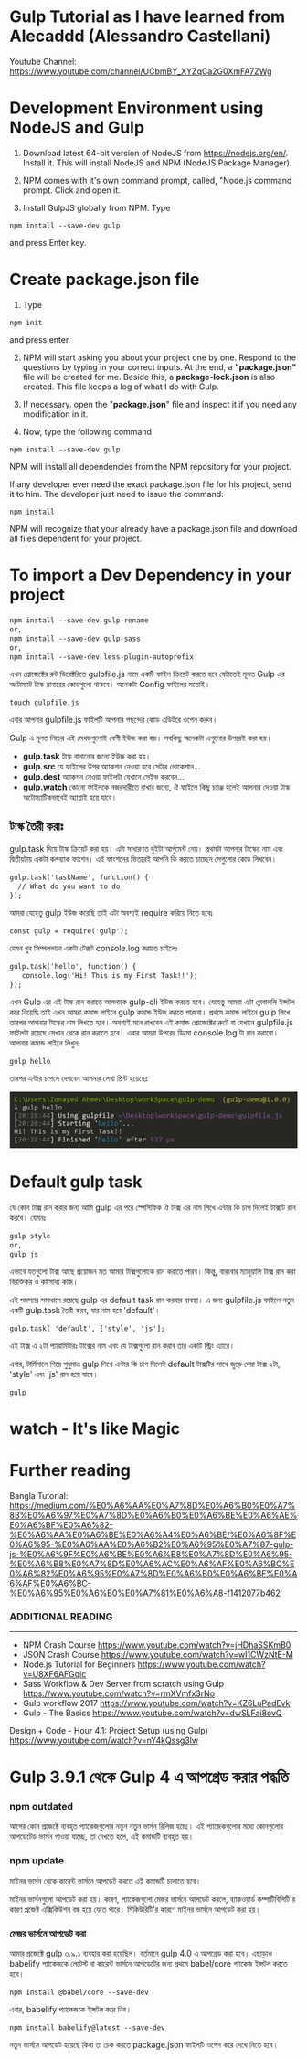 # Gulp Tutorial as I have learned from Alecaddd (Alessandro Castellani)
Youtube Channel: https://www.youtube.com/channel/UCbmBY_XYZqCa2G0XmFA7ZWg

# Development Environment using NodeJS and Gulp


1.   Download latest 64-bit version of NodeJS from https://nodejs.org/en/.
     Install it. This will install NodeJS and NPM (NodeJS Package Manager).

2.   NPM comes with it's own command prompt, called, "Node.js command prompt. Click and open it.

3.   Install GulpJS globally from NPM. Type

```
npm install --save-dev gulp
```

and press Enter key.

# Create package.json file

1.   Type

```
npm init
```

and press enter.

2.   NPM will start asking you about your project one by one. Respond to the questions by typing in your correct inputs.
     At the end, a **"package.json"** file will be created for me.
     Beside this, a **package-lock.json** is also created. This file keeps a log of what I do with Gulp.

3.   If necessary. open the "**package.json**" file and inspect it if you need any modification in it.
4.   Now, type the following command

```
npm install --save-dev gulp
```

NPM will install all dependencies from the NPM repository for your project.

If any developer ever need the exact package.json file for his project, send it to him.
The developer just need to issue the command:

```
npm install
```

NPM will recognize that your already have a package.json file and download all files dependent for your project.

# To import a Dev Dependency in your project

```
npm install --save-dev gulp-rename
or,
npm install --save-dev gulp-sass
or,
npm install --save-dev less-plugin-autoprefix
```    

এখন প্রোজেক্টের রুট ডিরেক্টরিতে gulpfile.js নামে একটি ফাইল ক্রিয়েট করতে হবে যেটাতেই মূলত Gulp এর অটোম্যাট টাস্ক রানারের কোডগুলো থাকবে। অনেকটা Config ফাইলের মতোই।

```
touch gulpfile.js
```

এবার আপনার gulpfile.js ফাইলটি আপনার পছন্দের কোড এডিটরে ওপেন করুন।

Gulp এ মূলত নিচের এই মেথডগুলোই বেশী ইউজ করা হয়। সবকিছু অনেকটা এগুলোর উপরেই করা হয়।

- **gulp.task** টাস্ক বানানোর জন্যে ইউজ করা হয়।
- **gulp.src** যে ফাইলের উপর অ্যাকশন নেওয়া হবে সেটার লোকেশান…
- **gulp.dest** অ্যাকশন নেওয়া ফাইলটা যেখানে সেইভ করবেন…
- **gulp.watch** কোনো ফাইলকে নজরদারীতে রাখার জন্যে, ঐ ফাইলে কিছু চ্যাঞ্জ হলেই আপনার দেওয়া টাস্ক অটোম্যাটিকভাবেই অ্যাপ্লাই হয়ে যাবে।

## টাস্ক তৈরী করাঃ

gulp.task দিয়ে টাস্ক ক্রিয়েট করা হয়। এটা সাধারণত দুইটা আর্গুমেন্ট নেয়। প্রথমটা আপনার টাস্কের নাম এবং দ্বিতীয়টায় একটা কলব্যাক ফাংশন। এই ফাংশনের ভিতরেই আপনি কি করতে চাচ্ছেন সেগুলোর কোড লিখবেন।

```
gulp.task('taskName', function() {
  // What do you want to do
});
```

আমরা যেহেতু gulp ইউজ করেছি তাই এটা অবশ্যই require করিয়ে নিতে হবেঃ

```
const gulp = require('gulp');
```

যেমন খুব সিম্পলভাবে একটা টেক্সট console.log করাতে চাইলেঃ
```
gulp.task('hello', function() {
   console.log('Hi! This is my First Task!!');
});
```
এখন Gulp এর এই টাস্ক রান করাতে আপনাকে gulp-cli ইউজ করতে হবে। যেহেতু আমরা এটা গ্লোবাললি ইন্সটল করে নিয়েছি তাই এখন আমরা কমান্ড লাইনে gulp কমান্ড ইউজ করতে পারবো। প্রথমে কমান্ড লাইনে gulp লিখে তারপর আপনার টাস্কের নাম লিখতে হবে। অবশ্যই মনে রাখবেন এই কমান্ড প্রোজেক্টের রুটে বা যেখানে gulpfile.js ফাইলটা রয়েছে সেখান থেকে রান করাতে হবে। এবার আমরা উপরের ডিমো console.log টা রান করাবো। আপনার কমান্ড লাইনে লিখুনঃ
```
gulp hello
```
তারপর এন্টার চাপলে দেখবেন আপনার লেখা প্রিন্ট হয়েছেঃ

![First Hello Message](https://github.com/manzurahmed/gulp-from-alecaddd/blob/master/images/hello.png)

# Default gulp task

যে কোন টাক্স রান করার জন্য আমি gulp এর পরে স্পেসিফিক ঐ টাক্স এর নাম লিখে এন্টার কি চাপ দিলেই টাক্সটি রান করবে। যেমনঃ

```
gulp style
or,
gulp js
```

এভাবে যতগুলো টাক্স আছে প্রয়োজন মত আমার টাক্সগুলোকে রান করাতে পারব। কিন্তু, বারংবার ম্যানুয়ালি টাক্স রান করা বিরক্তিকর ও কষ্টসাধ্য কাজ।

এই সমস্যার সমাধানে রয়েছে gulp এর default task রান করবার ব্যবস্থা। এ জন্য gulpfile.js ফাইলে নতুন একটি gulp.task তৈরী করব, যার নাম হবে 'default'।

```
gulp.task( 'default', ['style', 'js'];
```

এই টাক্স এ ২টা প্যারামিটারঃ টাক্সের নাম এবং যে টাক্সগুলো রান করাব তার একটি স্ট্রিং এ্যারে।

এবার, টার্মিনালে গিয়ে শুধুমাত্র gulp লিখে এন্টার কি চাপ দিলেই default টাক্সটির সাথে জুড়ে দেয়া টাক্স ২টা, 'style' এবং 'js' রান হয়ে যাবে।

```
gulp
```

# watch - It's like Magic



# Further reading

Bangla Tutorial: https://medium.com/%E0%A6%AA%E0%A7%8D%E0%A6%B0%E0%A7%8B%E0%A6%97%E0%A7%8D%E0%A6%B0%E0%A6%BE%E0%A6%AE%E0%A6%BF%E0%A6%82-%E0%A6%AA%E0%A6%BE%E0%A6%A4%E0%A6%BE/%E0%A6%8F%E0%A6%95-%E0%A6%AA%E0%A6%B2%E0%A6%95%E0%A7%87-gulp-js-%E0%A6%9F%E0%A6%BE%E0%A6%B8%E0%A7%8D%E0%A6%95-%E0%A6%B8%E0%A7%8D%E0%A6%AC%E0%A6%AF%E0%A6%BC%E0%A6%82%E0%A6%95%E0%A7%8D%E0%A6%B0%E0%A6%BF%E0%A6%AF%E0%A6%BC-%E0%A6%95%E0%A6%B0%E0%A7%81%E0%A6%A8-f1412077b462

### ADDITIONAL READING
-----------------------

- NPM Crash Course https://www.youtube.com/watch?v=jHDhaSSKmB0
- JSON Crash Course https://www.youtube.com/watch?v=wI1CWzNtE-M
- Node.js Tutorial for Beginners https://www.youtube.com/watch?v=U8XF6AFGqlc
- Sass Workflow & Dev Server from scratch using Gulp https://www.youtube.com/watch?v=rmXVmfx3rNo
- Gulp workflow 2017 https://www.youtube.com/watch?v=KZ6LuPadEvk
- Gulp - The Basics https://www.youtube.com/watch?v=dwSLFai8ovQ

Design + Code - Hour 4.1: Project Setup (using Gulp) https://www.youtube.com/watch?v=nY4kQssg3lw

# Gulp 3.9.1 থেকে Gulp 4 এ আপগ্রেড করার পদ্ধতি

### npm outdated

আগের কোন প্রজেক্টে ব্যবহৃত প্যাকেজগুলোর নতুন নতুন ভার্সন রিলিজ হচ্ছে। এই প্যাজেকগুলোর মধ্যে কোনগুলোর আপডেটেড ভার্সন পাওয়া যাচ্ছে, তা দেখতে হলে, এই কমান্ডটি ব্যবহৃত হয়।

### npm update

মাইনর ভার্সন থেকে কারেন্ট ভার্সনে আপডেট করতে এই কমান্ডটি চালাতে হবে।

মাইনর ভার্সনগুলো আপডেট করা হয়। কারণ, প্যাকেজগুলো মেজর ভার্সনে আপডেট করলে, ব্যাকওয়ার্ড কম্পাটিবিলিটি'র কারণ প্রজেক্ট এক্সিকিউশন বন্ধ হয়ে যেতে পারে। সিকিউরিটি'র কারণে মাইনর ভার্সনে আপডেট করা হয়।

### মেজর ভার্সনে আপডেট করা

আমার প্রজেক্টে gulp ৩.৯.১ ব্যবহার করা হয়েছিল। বর্তমানে gulp 4.0 এ আপগ্রেড করা হবে। এছাড়াও babelify প্যাকেজকে লেটেস্ট বা কারেন্ট ভার্সনে আপডেটের জন্য প্রথমে babel/core প্যাকেজ ইন্সটল করতে হবে।

```
npm install @babel/core --save-dev
```

এবার, babelify প্যাকেজকে ইন্সটল করে নিব।

```
npm install babelify@latest --save-dev
```

নতুন ভার্সনে আপডেট হয়েছে কিনা তা চেক করতে package.json ফাইলটি ওপেন করে দেখে নিতে হবে।


